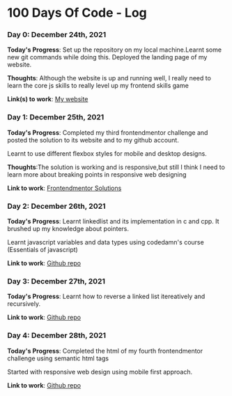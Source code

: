 # 100 Days Of Code - Log

### Day 0: December 24th, 2021

**Today's Progress**: Set up the repository on my local machine.Learnt some new git commands while doing this.
Deployed the landing page of my website.

**Thoughts**: Although the website is up and running well, I really need to learn the core js skills to really level up my frontend skills game


**Link(s) to work**: [My website](https://jitesh117.me/)

### Day 1: December 25th, 2021

**Today's Progress**: Completed my third frontendmentor challenge and posted the solution to its website and to my github account.

Learnt to use different flexbox styles for mobile and desktop designs.

**Thoughts**:The solution is working and is responsive,but still I think I need to learn more about breaking points in responsive web designing

**Link to work**: [Frontendmentor Solutions](http://jitesh117.me/3-column-preview/)

### Day 2: December 26th, 2021

**Today's Progress**: Learnt linkedlist and its implementation in c and cpp. It brushed up my knowledge about pointers.

Learnt javascript variables and data types using codedamn's course (Essentials of javascript)


**Link to work**: [Github repo](https://github.com/Jitesh117/100-days-of-code)

### Day 3: December 27th, 2021

**Today's Progress**: Learnt how to reverse a linked list itereatively and recursively.

**Link to work**: [Github repo](https://github.com/Jitesh117/100-days-of-code)

### Day 4: December 28th, 2021

**Today's Progress**: Completed the html of my fourth frontendmentor challenge using semantic html tags

Started with responsive web design using mobile first approach.


**Link to work**: [Github repo](https://github.com/Jitesh117/social-proof-section-master)




